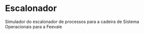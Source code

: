 # Escalonador
Simulador do escalonador de processos para a cadeira de Sistema Operacionais para a Feevale
